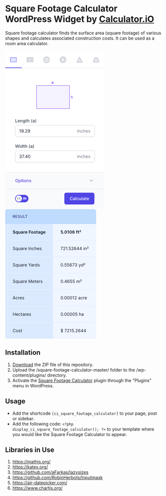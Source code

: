# Square Footage Calculator WordPress Widget by [Calculator.iO](https://www.calculator.io/ "Calculator.iO Homepage")

Square footage calculator finds the surface area (square footage) of various shapes and calculates associated construction costs. It can be used as a room area calculator.

![Square Footage Calculator Input Form](/assets/images/screenshot-1.png "Square Footage Calculator Input Form")
![Square Footage Calculator Calculation Results](/assets/images/screenshot-2.png "Square Footage Calculator Calculation Results")

## Installation

1. [Download](https://github.com/pub-calculator-io/age-calculator/archive/refs/heads/master.zip) the ZIP file of this repository.
2. Upload the /square-footage-calculator-master/ folder to the /wp-content/plugins/ directory.
3. Activate the [Square Footage Calculator](https://www.calculator.io/square-footage-calculator/ "Square Footage Calculator Homepage") plugin through the "Plugins" menu in WordPress.

## Usage
* Add the shortcode `[ci_square_footage_calculator]` to your page, post or sidebar.
* Add the following code: `<?php display_ci_square_footage_calculator(); ?>` to your template where you would like the Square Footage Calculator to appear.

## Libraries in Use
1. https://mathjs.org/
2. https://katex.org/
3. https://github.com/aFarkas/lazysizes
4. https://github.com/RobinHerbots/Inputmask
5. https://air-datepicker.com/
6. https://www.chartjs.org/
